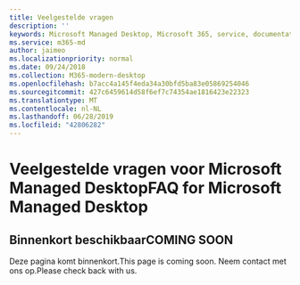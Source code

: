```yaml
---
title: Veelgestelde vragen
description: ''
keywords: Microsoft Managed Desktop, Microsoft 365, service, documentatie
ms.service: m365-md
author: jaimeo
ms.localizationpriority: normal
ms.date: 09/24/2018
ms.collection: M365-modern-desktop
ms.openlocfilehash: b7acc4a145f4eda34a30bfd5ba83e05869254046
ms.sourcegitcommit: 427c6459614d58f6ef7c74354ae1816423e22323
ms.translationtype: MT
ms.contentlocale: nl-NL
ms.lasthandoff: 06/28/2019
ms.locfileid: "42806282"
---
```

# <a name="faq-for-microsoft-managed-desktop"></a><span data-ttu-id="ee727-103">Veelgestelde vragen voor Microsoft Managed Desktop</span><span class="sxs-lookup"><span data-stu-id="ee727-103">FAQ for Microsoft Managed Desktop</span></span>

## <a name="coming-soon"></a><span data-ttu-id="ee727-104">Binnenkort beschikbaar</span><span class="sxs-lookup"><span data-stu-id="ee727-104">COMING SOON</span></span>

<span data-ttu-id="ee727-105">Deze pagina komt binnenkort.</span><span class="sxs-lookup"><span data-stu-id="ee727-105">This page is coming soon.</span></span> <span data-ttu-id="ee727-106">Neem contact met ons op.</span><span class="sxs-lookup"><span data-stu-id="ee727-106">Please check back with us.</span></span>
